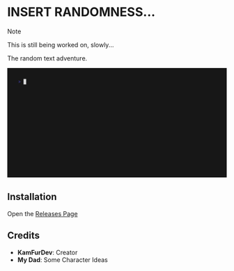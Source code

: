 # INSERT RANDOMNESS...

> [!NOTE]
> This is still being worked on, slowly...

The random text adventure.

![gif](out.gif)

## Installation

Open the [Releases Page](https://github.com/thekamboy/insert_randomness/releases)

## Credits

- **KamFurDev**: Creator
- **My Dad**: Some Character Ideas
